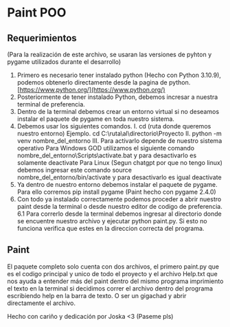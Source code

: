 # Paint POO

## Requerimientos
(Para la realización de este archivo, se usaran las versiones de pyhton y pygame utilizados durante el desarrollo)
1. Primero es necesario tener instalado python (Hecho con Python 3.10.9), podemos obtenerlo directamente desde la pagina de python. [https://www.python.org/](https://www.python.org/)
2. Posteriormente de tener instalado Python, debemos incresar a nuestra terminal de preferencia.
3. Dentro de la terminal debemos crear un entorno virtual si no deseamos instalar el paquete de pygame en toda nuestro sistema.
4. Debemos usar los siguientes comandos. 
    I. cd (ruta donde queremos nuestro entorno)    Ejemplo. cd C:\ruta\al\directorio\Proyecto
    II. python -m venv nombre_del_entorno
    III. Para activarlo depende de nuestro sistema operativo
        Para Windows GOD utilizamos el siguiente comando nombre_del_entorno\Scripts\activate.bat y para desactivarlo es solamente deactivate
        Para Linux (Segun chatgpt por que no tengo linux) debemos ingresar este comando source nombre_del_entorno/bin/activate y para desactivarlo es igual deactivate
5. Ya dentro de nuestro entorno debemos instalar el paquete de pygame. Para ello corremos pip install pygame (Paint hecho con pygame 2.4.0)
6. Con todo ya instalado correctamente podemos proceder a abrir nuestro paint desde la terminal o desde nuestro editor de codigo de preferencia.
    6.1 Para correrlo desde la terminal debemos ingresar al directorio donde se encuentre nuestro archivo y ejecutar python paint.py.
    Si esto no funciona verifica que estes en la direccion correcta del programa.

## Paint
El paquete completo solo cuenta con dos archivos, el primero paint.py que es el codigo principal y unico de todo el proyecto y el archivo Help.txt 
    que nos ayuda a entender más del paint dentro del mismo programa imprimiento el texto en la terminal si decidimos correr el archivo dentro del 
    programa escribiendo help en la barra de texto. O ser un gigachad y abrir directamente el archivo.

Hecho con cariño y dedicación por Joska <3 (Paseme pls)